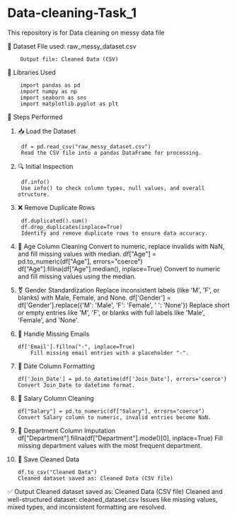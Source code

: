 # Data-cleaning-Task_1
This repository is for Data cleaning on messy data file


📁 Dataset
		File used: raw_messy_dataset.csv
		
		Output file: Cleaned Data (CSV)

🔧 Libraries Used
		
		import pandas as pd
		import numpy as np
		import seaborn as sns
		import matplotlib.pyplot as plt
📝 Steps Performed
1. 📥 Load the Dataset

		df = pd.read_csv("raw_messy_dataset.csv")
		Read the CSV file into a pandas DataFrame for processing.


3. 🔍 Initial Inspection
		
		df.info()
		Use info() to check column types, null values, and overall structure.

5. ❌ Remove Duplicate Rows

		df.duplicated().sum()
		df.drop_duplicates(inplace=True)
		Identify and remove duplicate rows to ensure data accuracy.

7. 🧓 Age Column Cleaning
		Convert to numeric, replace invalids with NaN, and fill missing values with median.
		df["Age"] = pd.to_numeric(df["Age"], errors="coerce")
		df["Age"].fillna(df["Age"].median(), inplace=True)
		Convert to numeric and fill missing values using the median.

9. ⚧ Gender Standardization
		Replace inconsistent labels (like 'M', 'F', or blanks) with Male, Female, and None.
		df['Gender'] = df['Gender'].replace({'M': 'Male', 'F': 'Female', ' ': 'None'})
		Replace short or empty entries like 'M', 'F', or blanks with full labels like 'Male', 'Female', and 'None'.


11. 📧 Handle Missing Emails
	
		df['Email'].fillna("-", inplace=True)
			Fill missing email entries with a placeholder "-".

13. 📅 Date Column Formatting
	
		df['Join_Date'] = pd.to_datetime(df['Join_Date'], errors='coerce')
		Convert Join_Date to datetime format.

15. 💸 Salary Column Cleaning
		
		df["Salary"] = pd.to_numeric(df["Salary"], errors="coerce")
		Convert Salary column to numeric, invalid entries become NaN.

17. 🏢 Department Column Imputation
		df["Department"].fillna(df["Department"].mode()[0], inplace=True)
		Fill missing department values with the most frequent department.


19. 💾 Save Cleaned Data
	
		df.to_csv("Cleaned Data")
		Cleaned dataset saved as: Cleaned Data (CSV file)

✅ Output
Cleaned dataset saved as: Cleaned Data (CSV file)
Cleaned and well-structured dataset: cleaned_dataset.csv
Issues like missing values, mixed types, and inconsistent formatting are resolved.


